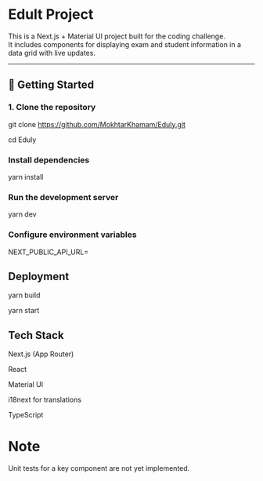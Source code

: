 # Edult Project

This is a Next.js + Material UI project built for the coding challenge.  
It includes components for displaying exam and student information in a data grid with live updates.

---

## 🚀 Getting Started

### 1. Clone the repository

git clone https://github.com/MokhtarKhamam/Eduly.git

cd Eduly

### Install dependencies

yarn install

### Run the development server

yarn dev


### Configure environment variables

NEXT_PUBLIC_API_URL= <Add you value here>

## Deployment

yarn build

yarn start

## Tech Stack

Next.js (App Router)

React

Material UI

i18next
for translations

TypeScript


# Note
Unit tests for a key component are not yet implemented.
